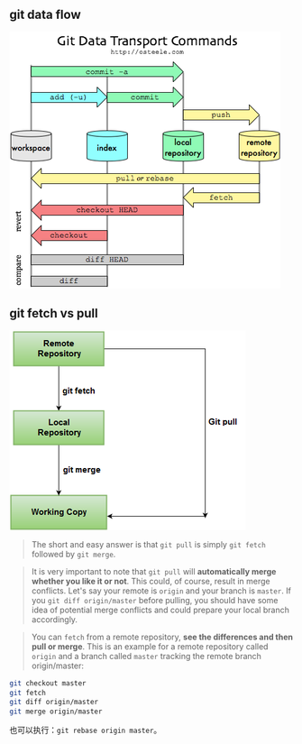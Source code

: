 

## git data flow

![](assets/git-dataflow.png)

## git fetch vs pull

![](assets/git-fetch-pull.png)


>The short and easy answer is that ``git pull`` is simply ``git fetch`` followed by ``git merge``.


>It is very important to note that ``git pull`` will **automatically merge whether you like it or not**. This could, of course, result in merge conflicts. Let's say your remote is ``origin`` and your branch is  ``master``. If you ``git diff origin/master`` before pulling, you should have some idea of potential merge conflicts and could prepare your local branch accordingly.

>You can ``fetch`` from a remote repository, **see the differences and then pull or merge**.
>This is an example for a remote repository called ``origin`` and a branch called ``master`` tracking the remote branch origin/master:

``` bash
git checkout master                                                  
git fetch                                        
git diff origin/master
git merge origin/master
```

也可以执行：``git rebase origin master``。
